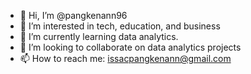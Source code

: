 - 👋 Hi, I’m @pangkenann96
- 👀 I’m interested in tech, education, and business
- 🌱 I’m currently learning data analytics.
- 💞️ I’m looking to collaborate on data analytics projects
- 📫 How to reach me: issacpangkenann@gmail.com

<!---
pangkenann96/pangkenann96 is a ✨ special ✨ repository because its `README.md` (this file) appears on your GitHub profile.
You can click the Preview link to take a look at your changes.
--->
